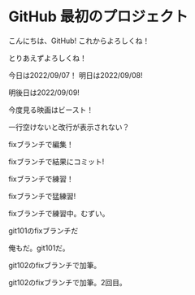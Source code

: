 # GitHub 最初のプロジェクト

こんにちは、GitHub!
これからよろしくね！

とりあえずよろしくね！

今日は2022/09/07！
明日は2022/09/08!

明後日は2022/09/09!

今度見る映画はビースト！


一行空けないと改行が表示されない？

fixブランチで編集！

fixブランチで結果にコミット!

fixブランチで練習！

fixブランチで猛練習!

fixブランチで練習中。むずい。

git101のfixブランチだ

俺もだ。git101だ。

git102のfixブランチで加筆。

git102のfixブランチで加筆。2回目。

